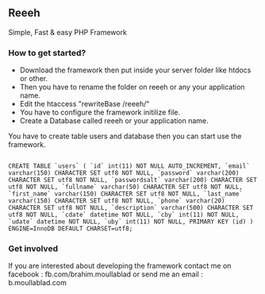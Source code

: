 <h2>Reeeh</h2>

Simple, Fast & easy PHP Framework

<h3>How to get started?</h3>

<ul>
<li>Download the framework then put inside your server folder like htdocs or other.</li>

<li>Then you have to rename the folder on reeeh or any your application name.</li>

<li>Edit the htaccess "rewriteBase /reeeh/"</li>

<li>You have to configure the framework initilize file.</li>

<li>Create a Database called reeeh or your application name.</li>
</ul>


You have to create table users and database then you can start use the framework.


<code>
CREATE TABLE `users` ( `id` int(11) NOT NULL AUTO_INCREMENT, `email` varchar(150) CHARACTER SET utf8 NOT NULL, `password` varchar(200) CHARACTER SET utf8 NOT NULL, `passwordsalt` varchar(200) CHARACTER SET utf8 NOT NULL, `fullname` varchar(50) CHARACTER SET utf8 NOT NULL, `first_name` varchar(150) CHARACTER SET utf8 NOT NULL, `last_name` varchar(150) CHARACTER SET utf8 NOT NULL, `phone` varchar(20) CHARACTER SET utf8 NOT NULL, `description` varchar(500) CHARACTER SET utf8 NOT NULL, `cdate` datetime NOT NULL, `cby` int(11) NOT NULL, `udate` datetime NOT NULL, `uby` int(11) NOT NULL, PRIMARY KEY (id) ) ENGINE=InnoDB DEFAULT CHARSET=utf8; 
</code>

<h3>Get involved</h3>
If you are interested about developing the framework contact me on facebook : fb.com/brahim.moullablad or send me an email : b.moullablad.com
